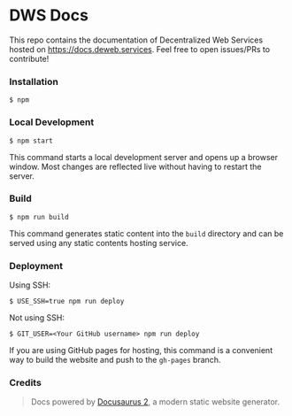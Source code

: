 # DWS Docs

This repo contains the documentation of Decentralized Web Services hosted on https://docs.deweb.services.
Feel free to open issues/PRs to contribute!

### Installation

```
$ npm
```

### Local Development

```
$ npm start
```

This command starts a local development server and opens up a browser window. Most changes are reflected live without having to restart the server.

### Build

```
$ npm run build
```

This command generates static content into the `build` directory and can be served using any static contents hosting service.

### Deployment

Using SSH:

```
$ USE_SSH=true npm run deploy
```

Not using SSH:

```
$ GIT_USER=<Your GitHub username> npm run deploy
```

If you are using GitHub pages for hosting, this command is a convenient way to build the website and push to the `gh-pages` branch.

### Credits

> Docs powered by [Docusaurus 2](https://docusaurus.io/), a modern static website generator.

